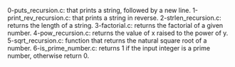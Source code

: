 
0-puts_recursion.c: that prints a string, followed by a new line.
1-print_rev_recursion.c: that prints a string in reverse.
2-strlen_recursion.c: returns the length of a string.
3-factorial.c: returns the factorial of a given number.
4-pow_recursion.c: returns the value of x raised to the power of y.
5-sqrt_recursion.c: function that returns the natural square root of a number.
6-is_prime_number.c: returns 1 if the input integer is a prime number, otherwise return 0.
